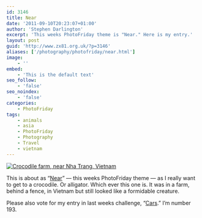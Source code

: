 ```yaml
---
id: 3146
title: Near
date: '2011-09-10T20:23:07+01:00'
author: 'Stephen Darlington'
excerpt: 'This weeks PhotoFriday theme is "Near." Here is my entry.'
layout: post
guid: 'http://www.zx81.org.uk/?p=3146'
aliases: ['/photography/photofriday/near.html']
image:
    - ''
embed:
    - 'This is the default text'
seo_follow:
    - 'false'
seo_noindex:
    - 'false'
categories:
    - PhotoFriday
tags:
    - animals
    - asia
    - PhotoFriday
    - Photography
    - Travel
    - vietnam
---
```


[![Crocodile farm, near Nha Trang, Vietnam](https://i0.wp.com/farm7.static.flickr.com/6061/6133405587_41dcf71384.jpg?resize=500%2C333)](http://www.flickr.com/photos/stephendarlington/6133405587/ "Crocodile farm, near Nha Trang, Vietnam by stephendarlington, on Flickr")

This is about as “[Near](http://www.photofriday.com/archives/challenge/001117.php)” — this weeks PhotoFriday theme — as I really want to get to a crocodile. Or alligator. Which ever this one is. It was in a farm, behind a fence, in Vietnam but still looked like a formidable creature.

Please also vote for my entry in last weeks challenge, “[Cars](http://www.photofriday.com/linkviewer.php?id=1115).” I’m number 193.